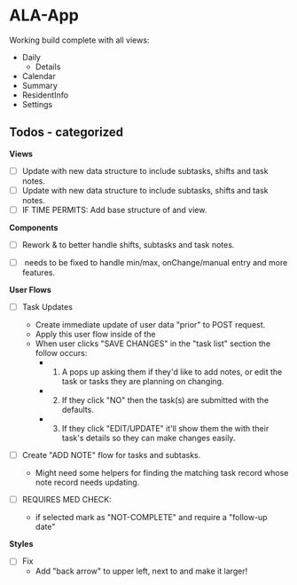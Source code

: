 # ALA-App

Working build complete with all views:

- Daily
  - Details
- Calendar
- Summary
- ResidentInfo
- Settings

## Todos - categorized

**Views**

- [ ] Update <CalendarView/> with new data structure to include subtasks, shifts and task notes.
- [ ] Update <SummaryView/> with new data structure to include subtasks, shifts and task notes.
- [ ] IF TIME PERMITS: Add base structure of <ResidentInfo/> and <Settings/> view.

**Components**

- [ ] Rework <CreateTaskForm/> & <UpdateTaskForm/> to better handle shifts, subtasks and task notes.

- [ ] <Counter/> needs to be fixed to handle min/max, onChange/manual entry and more features.

**User Flows**

- [ ] Task Updates

  - Create immediate update of user data "prior" to POST request.
  - Apply this user flow inside of the <DetailsView/>
  - When user clicks "SAVE CHANGES" in the "task list" section the follow occurs:
    - 1. A <Modal/> pops up asking them if they'd like to add notes, or edit the task or tasks they are planning on changing.
    - 2. If they click "NO" then the task(s) are submitted with the defaults.
    - 3. If they click "EDIT/UPDATE" it'll show them the <Modal> with their task's details so they can make changes easily.

- [ ] Create "ADD NOTE" flow for tasks and subtasks.

  - Might need some helpers for finding the matching task record whose note record needs updating.

- [ ] REQUIRES MED CHECK:
  - if selected mark as "NOT-COMPLETE" and require a "follow-up date"

**Styles**

- [ ] Fix <DashboardNav/>
  - Add "back arrow" to upper left, next to <Sidebar/> and make it larger!
